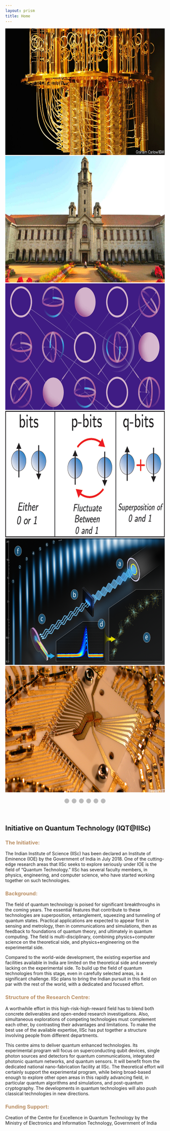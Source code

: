 ```yaml
---
layout: prism
title: Home
---
```

<style>


/* Slideshow container */
.slideshow-container {
  max-width: 1500px;
  position: relative;
  margin: auto;

}
/* Caption text */
.text {
  color: #f2f2f2;
  font-size: 15px;
  padding: 8px 12px;
  position: absolute;
  bottom: 8px;
  width: 100%;
  text-align: center;
}

/* Number text (1/3 etc) */
.numbertext {
  color: #f2f2f2;
  font-size: 12px;
  padding: 8px 12px;
  position: absolute;
  top: 0;
}

/* The dots/bullets/indicators */
.dot {
  height: 15px;
  width: 15px;
  margin: 0 2px;
  background-color: #bbb;
  border-radius: 50%;
  display: inline-block;
  transition: background-color 0.6s ease;
}

.active {
  background-color: #717171;
}

/* Fading animation */
.fade {
  -webkit-animation-name: fade;
  -webkit-animation-duration: 1.5s;
  animation-name: fade;
  animation-duration: 1.5s;
}

@-webkit-keyframes fade {
  from {opacity: .4} 
  to {opacity: 1}
}

@keyframes fade {
  from {opacity: .4} 
  to {opacity: 1}
}

/* On smaller screens, decrease text size */
@media only screen and (max-width: 300px) {
  .text {font-size: 11px}
}
</style>


<div class="slideshow-container">

<div class="mySlides fade">
  <img src="/img/Quantum_Computing.jpg" style="width:1200px; height: 400px">
</div>

<div class="mySlides fade">
  <img src="/img/IISc_building.jpg" style="width:1200px; height: 400px">
</div>

<div class="mySlides fade">
  <img src="/img/q1.jpg" style="width:1200px; height: 400px">
</div>
<div class="mySlides fade">
  <img src="/img/qbit.jpeg" style="width:1200px; height: 400px">
</div>

<div class="mySlides fade">
  <img src="/img/singlephoton.png" style="width:1200px; height: 400px">
</div>

<div class="mySlides fade">
  <img src="/img/QP.png" style="width:1200px; height: 400px">
</div>

</div>
<br>

<div style="text-align:center">
  <span class="dot"></span> 
  <span class="dot"></span> 
  <span class="dot"></span> 
  <span class="dot"></span> 
  <span class="dot"></span> 
  <span class="dot"></span> 

</div>

<script>
var slideIndex = 0;
showSlides();

function showSlides() {
  var i;
  var slides = document.getElementsByClassName("mySlides");
  var dots = document.getElementsByClassName("dot");
  for (i = 0; i < slides.length; i++) {
    slides[i].style.display = "none";  
  }
  slideIndex++;
  if (slideIndex > slides.length) {slideIndex = 1}    
  for (i = 0; i < dots.length; i++) {
    dots[i].className = dots[i].className.replace(" active", "");
  }
  slides[slideIndex-1].style.display = "block";  
  dots[slideIndex-1].className += " active";
  setTimeout(showSlides, 2000); // Change image every 2 seconds
}
</script>

<br>
<br>
<h2>Initiative on Quantum Technology (IQT@IISc)</h2>
<h3 style="color: #bb9065">The Initiative:</h3>
<p>The Indian Institute of Science (IISc) has been declared an Institute of Eminence (IOE) by the Government of India in July 2018. One of the cutting-edge research areas that IISc seeks to explore seriously under IOE is the field of “Quantum Technology.” IISc has several faculty members, in physics, engineering, and computer science, who have started working together on such technologies.</p>
<h3 style="color: #bb9065">Background:</h3>
<p>The field of quantum technology is poised for significant breakthroughs in the coming years. The essential features that contribute to these technologies are superposition, entanglement, squeezing and tunneling of quantum states. Practical applications are expected to appear first in sensing and metrology, then in communications and simulations, then as feedback to foundations of quantum theory, and ultimately in quantum computing. The field is multi-disciplinary, combining physics+computer science on the theoretical side, and physics+engineering on the experimental side.</p>
<p>Compared to the world-wide development, the existing expertise and facilities available in India are limited on the theoretical side and severely lacking on the experimental side. To build up the field of quantum technologies from this stage, even in carefully selected areas, is a significant challenge. IISc plans to bring the Indian pursuit in this field on par with the rest of the world, with a dedicated and focused effort.</p>
<h3 style="color: #bb9065">Structure of the Research Centre:</h3>
<p>A worthwhile effort in this high-risk-high-reward field has to blend both concrete deliverables and open-ended research investigations. Also, simultaneous explorations of competing technologies must complement each other, by contrasting their advantages and limitations. To make the best use of the available expertise, IISc has put together a structure involving people from different departments.</p>
<p>This centre aims to deliver quantum enhanced technologies. Its experimental program will focus on superconducting qubit devices, single photon sources and detectors for quantum communications, integrated photonic quantum networks, and quantum sensors. It will benefit from the dedicated national nano-fabrication facility at IISc. The theoretical effort will certainly support the experimental program, while being broad-based enough to explore other open areas in this rapidly advancing field, in particular quantum algorithms and simulations, and post-quantum cryptography. The developments in quantum technologies will also push classical technologies in new directions.</p>
<h3 style="color: #bb9065">Funding Support:</h3>
<p>Creation of the Centre for Excellence in Quantum Technology by the
Ministry of Electronics and Information Technology, Government of India</p>
